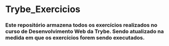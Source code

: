 # Trybe_Exercicios

### Este repositório armazena todos os exercícios realizados no curso de Desenvolvimento Web da Trybe. Sendo atualizado na medida em que os exercícios forem sendo executados.
